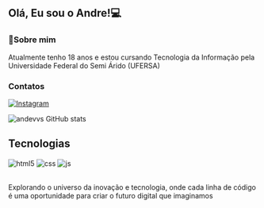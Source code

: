 ## Olá, Eu sou o Andre!💻

### 📝Sobre mim

Atualmente tenho 18 anos e estou cursando Tecnologia da Informação pela Universidade Federal do Semi Árido (UFERSA)

### Contatos

[![Instagram](https://img.shields.io/badge/Instagram-E4405F?style=for-the-badge&logo=instagram&logoColor=white)](instagram.com/andreikkjk)

![andevvs GitHub stats](https://github-readme-stats.vercel.app/api?username=andevvs&show_icons=true&theme=transparent)

## Tecnologias 

<div style="display: inline_block">
  <img align="center" alt="html5" src="https://img.shields.io/badge/HTML5-E34F26?style=for-the-badge&logo=html5&logoColor=white" />
  <img align="center" alt="css" src="https://img.shields.io/badge/CSS3-1572B6?style=for-the-badge&logo=css3&logoColor=white" />
  <img align="center" alt="js" src="https://img.shields.io/badge/JavaScript-F7DF1E?style=for-the-badge&logo=javascript&logoColor=black" />
</div><br/>

Explorando o universo da inovação e tecnologia, onde cada linha de código é uma oportunidade para criar o futuro digital que imaginamos
